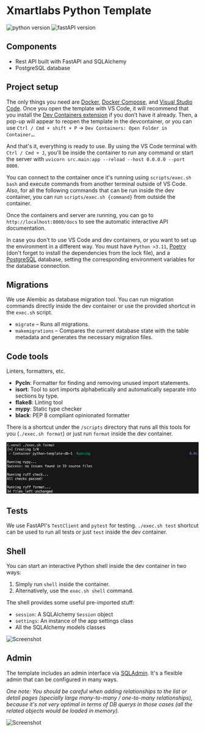 # Xmartlabs Python Template

![python version](https://img.shields.io/badge/python-3.11-brightgreen)
![fastAPI version](https://img.shields.io/badge/fastapi-0.95.2-brightgreen)


## Components
- Rest API built with FastAPI and SQLAlchemy
- PostgreSQL database

## Project setup

The only things you need are [Docker](https://docs.docker.com/engine/install/), [Docker Compose](https://docs.docker.com/compose/install/), and [Visual Studio Code](https://code.visualstudio.com/download). Once you open the template with VS Code, it will recommend that you install the [Dev Containers extension](https://marketplace.visualstudio.com/items?itemName=ms-vscode-remote.remote-containers) if you don’t have it already. Then, a pop-up will appear to reopen the template in the devcontainer, or you can use `Ctrl / Cmd + shift + P` -> `Dev Containers: Open Folder in Container…`.

And that's it, everything is ready to use. By using the VS Code terminal with `Ctrl / Cmd + J`, you'll be inside the container to run any command or start the server with `uvicorn src.main:app --reload --host 0.0.0.0 --port 8000`.

You can connect to the container once it's running using `scripts/exec.sh bash` and execute commands from another terminal outside of VS Code. Also, for all the following commands that can be run inside the dev container, you can run `scripts/exec.sh {command}` from outside the container.

Once the containers and server are running, you can go to `http://localhost:8000/docs` to see the automatic interactive API documentation.

In case you don't to use VS Code and dev containers, or you want to set up the environment in a different way. You must have `Python >3.11`, [Poetry](https://python-poetry.org/docs/#installation) (don't forget to install the dependencies from the lock file), and a [PostgreSQL](https://www.postgresql.org/) database, setting the corresponding environment variables for the database connection.

## Migrations

We use Alembic as database migration tool. You can run migration commands directly inside the dev container or use the provided shortcut in the `exec.sh` script.

- `migrate` – Runs all migrations.
- `makemigrations` – Compares the current database state with the table metadata and generates the necessary migration files.


## Code tools
Linters, formatters, etc.

- **Pycln**: Formatter for finding and removing unused import statements.
- **isort**: Tool to sort imports alphabetically and automatically separate into sections by type.
- **flake8**: Linting tool
- **mypy**: Static type checker
- **black**: PEP 8 compliant opinionated formatter

There is a shortcut under the `/scripts` directory that runs all this tools for you (`./exec.sh format`) or just run `format` inside the dev container.

![Screenshot](.docs/images/format.png)

## Tests
We use FastAPI's `TestClient` and `pytest` for testing. `./exec.sh test` shortcut can be used to run all tests or just `test` inside the dev container.

## Shell
You can start an interactive Python shell inside the dev container in two ways:

1. Simply run `shell` inside the container.
2. Alternatively, use the `exec.sh shell` command.

The shell provides some useful pre-imported stuff:

- `session`: A SQLAlchemy `Session` object
- `settings`: An instance of the app settings class
- All the SQLAlchemy models classes

![Screenshot](.docs/images/shell.png)

## Admin
The template includes an admin interface via [SQLAdmin](https://github.com/aminalaee/sqladmin). It's a flexible admin that can be configured in many ways.

*One note: You should be careful when adding relationships to the list or detail pages (specially large many-to-many / one-to-many relationships), because it's not very optimal in terms of DB querys in those cases (all the related objects would be loaded in memory).*

![Screenshot](.docs/images/admin.png)
